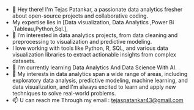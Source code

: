 - 👋  Hey there! I'm Tejas Patankar, a  passionate data analytics fresher  about open-source projects and collaborative coding.
-  My expertise lies in [Data visualization, Data Analytics ,Power Bi ,Tableau,Python,Sql.],   
- 👀 I’m interested in data analytics projects, from data cleaning and preprocessing to visualization and predictive modeling.
- I love working with tools like Python, R, SQL, and various data visualization libraries to extract actionable insights from complex datasets.
- 🌱 I’m currently learning Data Analytics And Data Science With AI.
- 💞️ My interests in data analytics span a wide range of areas, including exploratory data analysis, predictive modeling, machine learning, and data visualization,
   and I'm always excited to learn and apply new techniques to solve real-world problems.
- 📫 U can reach me Through my email : tejaspatankar43@gmail.com


